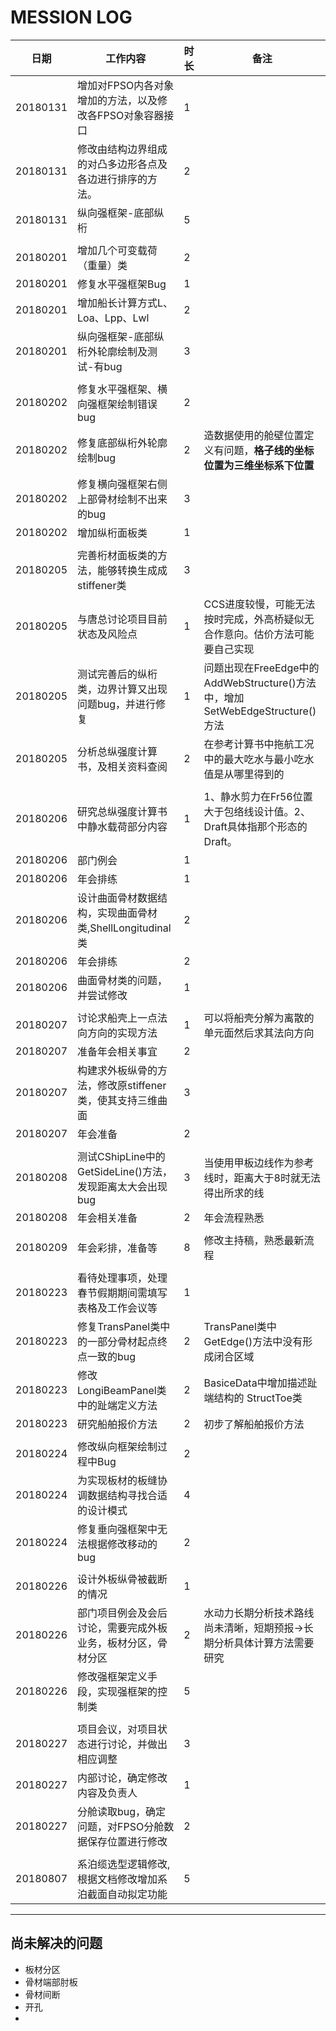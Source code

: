 # MESSION LOG  
  
日期           | 工作内容                                                   |时长|备注
----------------|---------------------------------------------------------------|---|----------
20180131 | 增加对FPSO内各对象增加的方法，以及修改各FPSO对象容器接口 | 1 |
20180131 | 修改由结构边界组成的对凸多边形各点及各边进行排序的方法。 | 2 |
20180131 | 纵向强框架-底部纵桁                                         | 5 |
 | | |
20180201 | 增加几个可变载荷（重量）类                                | 2 |
20180201 | 修复水平强框架Bug                                      | 1 |
20180201 | 增加船长计算方式L、Loa、Lpp、Lwl        | 2 |
20180201 | 纵向强框架-底部纵桁外轮廓绘制及测试-有bug               | 3 |
 | | |
20180202 | 修复水平强框架、横向强框架绘制错误bug                        | 2 |
20180202 | 修复底部纵桁外轮廓绘制bug                                   | 2 | 造数据使用的舱壁位置定义有问题，**格子线的坐标位置为三维坐标系下位置**  
20180202 | 修复横向强框架右侧上部骨材绘制不出来的bug                  | 3 |  
20180202 | 增加纵桁面板类                                            | 1 |  
 | | | 
20180205 | 完善桁材面板类的方法，能够转换生成成stiffener类           | 3 | 
20180205 | 与唐总讨论项目目前状态及风险点                              | 1 | CCS进度较慢，可能无法按时完成，外高桥疑似无合作意向。估价方法可能要自己实现
20180205 | 测试完善后的纵桁类，边界计算又出现问题bug，并进行修复        | 1 | 问题出现在FreeEdge中的AddWebStructure()方法中，增加SetWebEdgeStructure()方法
20180205 | 分析总纵强度计算书，及相关资料查阅                         | 2 | 在参考计算书中拖航工况中的最大吃水与最小吃水值是从哪里得到的  
 | | |  
20180206 | 研究总纵强度计算书中静水载荷部分内容                       | 1 | 1、静水剪力在Fr56位置大于包络线设计值。2、Draft具体指那个形态的Draft。
20180206 | 部门例会                                                     | 1 | 
20180206 | 年会排练                                                  | 1 | 
20180206 | 设计曲面骨材数据结构，实现曲面骨材类,ShellLongitudinal类 | 2 |   
20180206 | 年会排练       | 2 |
20180206 | 曲面骨材类的问题，并尝试修改     | 1 | 
 | | |  
20180207 | 讨论求船壳上一点法向方向的实现方法                       | 1 | 可以将船壳分解为离散的单元面然后求其法向方向
20180207 | 准备年会相关事宜                                            | 2 | 
20180207 | 构建求外板纵骨的方法，修改原stiffener类，使其支持三维曲面 | 3 | 
20180207 | 年会准备                                                     | 2 | 
 | | |   
20180208 | 测试CShipLine中的GetSideLine()方法，发现距离太大会出现bug | 3 | 当使用甲板边线作为参考线时，距离大于8时就无法得出所求的线  
20180208 | 年会相关准备                                                | 2 | 年会流程熟悉   
 | | |  
20180209 | 年会彩排，准备等                                              | 8 | 修改主持稿，熟悉最新流程
 | | | 
20180223 | 看待处理事项，处理春节假期期间需填写表格及工作会议等  | 1 | 
20180223 | 修复TransPanel类中的一部分骨材起点终点一致的bug  | 2 | TransPanel类中GetEdge()方法中没有形成闭合区域
20180223 | 修改LongiBeamPanel类中的趾端定义方法 | 2 | BasiceData中增加描述趾端结构的 StructToe类
20180223 | 研究船舶报价方法      | 2 | 初步了解船舶报价方法
 | | | 
20180224 | 修改纵向框架绘制过程中Bug     | 2 |  
20180224 | 为实现板材的板缝协调数据结构寻找合适的设计模式  | 4 | 
20180224 | 修复垂向强框架中无法根据修改移动的bug    | 2 | 
 | | | 
20180226 | 设计外板纵骨被截断的情况        | 1 | 
20180226 | 部门项目例会及会后讨论，需要完成外板业务，板材分区，骨材分区 | 2 | 水动力长期分析技术路线尚未清晰，短期预报->长期分析具体计算方法需要研究
20180226 | 修改强框架定义手段，实现强框架的控制类   | 5 |
 | | | 
20180227 | 项目会议，对项目状态进行讨论，并做出相应调整   | 3 | 
20180227 | 内部讨论，确定修改内容及负责人    | 1 | 
20180227 | 分舱读取bug，确定问题，对FPSO分舱数据保存位置进行修改    | 2 |
 | | | 
20180807 | 系泊缆选型逻辑修改,根据文档修改增加系泊截面自动拟定功能 | 5 


-----------------------------------
## 尚未解决的问题
+ 板材分区
+ 骨材端部肘板
+ 骨材间断
+ 开孔
+ 
